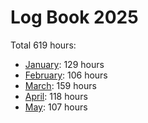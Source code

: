 # Log Book 2025

Total 619 hours:

- [January](2025-01.md): 129 hours
- [February](2025-02.md): 106 hours
- [March](2025-03.md): 159 hours
- [April](2025-04.md): 118 hours
- [May](2025-05.md): 107 hours
